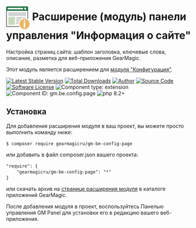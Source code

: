 # <img src="https://raw.githubusercontent.com/gearmagicru/gm-be-config-page/refs/heads/master/assets/images/icon.svg" width="64px" height="64px" align="absmiddle"> Расширение (модуль) панели управления "Информация о сайте"

Настройка страниц сайта: шаблон заголовка, ключевые слова, описание, разметка для веб-приложения GearMagic.

Этот модуль является расширением для [модуля "Конфигурация"](https://github.com/gearmagicru/gm-be-config).

[![Latest Stable Version](https://img.shields.io/packagist/v/gearmagicru/gm-be-config-page.svg)](https://packagist.org/packages/gearmagicru/gm-be-config-page)
[![Total Downloads](https://img.shields.io/packagist/dt/gearmagicru/gm-be-config-page.svg)](https://packagist.org/packages/gearmagicru/gm-be-config-page)
[![Author](https://img.shields.io/badge/author-anton.tivonenko@gmail.com-blue.svg)](mailto:anton.tivonenko@gmail.com)
[![Source Code](https://img.shields.io/badge/source-gearmagicru/gm--be--config--page-blue.svg)](https://github.com/gearmagicru/gm-be-config-page)
[![Software License](https://img.shields.io/badge/license-MIT-brightgreen.svg)](https://github.com/gearmagicru/gm-be-config-page/blob/master/LICENSE)
![Component type: extension](https://img.shields.io/badge/component%20type-extension-green.svg)
![Component ID: gm.be.config.page](https://img.shields.io/badge/component%20id-gm.be.config.page-green.svg)
![php 8.2+](https://img.shields.io/badge/php-min%208.2-red.svg)

## Установка

Для добавления расширения модуля в ваш проект, вы можете просто выполнить команду ниже:

```
$ composer require gearmagicru/gm-be-config-page
```

или добавить в файл composer.json вашего проекта:
```
"require": {
    "gearmagicru/gm-be-config-page": "*"
}
```
или скачать архив на [странице расширения модуля](https://apps.gearmagic.ru/component/gm-be-config-page) в каталоге приложений GearMagic.

После добавления модуля в проект, воспользуйтесь Панелью управления GM Panel для установки его в редакцию вашего веб-приложения.
